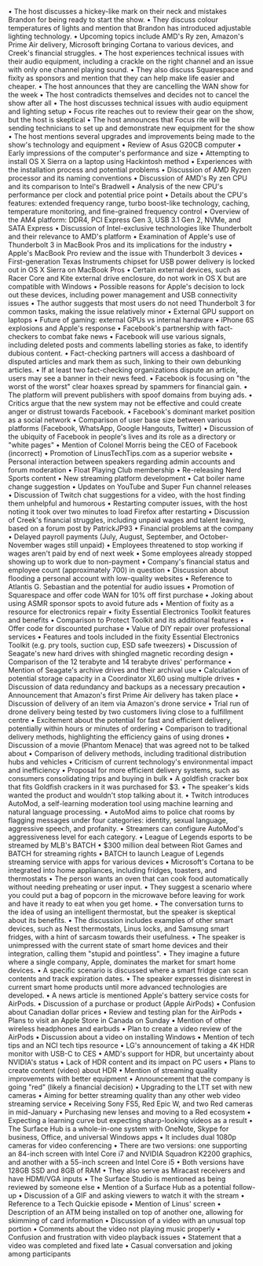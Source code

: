 • The host discusses a hickey-like mark on their neck and mistakes Brandon for being ready to start the show.
• They discuss colour temperatures of lights and mention that Brandon has introduced adjustable lighting technology.
• Upcoming topics include AMD's Ry zen, Amazon's Prime Air delivery, Microsoft bringing Cortana to various devices, and Creek's financial struggles.
• The host experiences technical issues with their audio equipment, including a crackle on the right channel and an issue with only one channel playing sound.
• They also discuss Squarespace and fixity as sponsors and mention that they can help make life easier and cheaper.
• The host announces that they are cancelling the WAN show for the week
• The host contradicts themselves and decides not to cancel the show after all
• The host discusses technical issues with audio equipment and lighting setup
• Focus rite reaches out to review their gear on the show, but the host is skeptical
• The host announces that Focus rite will be sending technicians to set up and demonstrate new equipment for the show
• The host mentions several upgrades and improvements being made to the show's technology and equipment
• Review of Asus G20CB computer
• Early impressions of the computer's performance and size
• Attempting to install OS X Sierra on a laptop using Hackintosh method
• Experiences with the installation process and potential problems
• Discussion of AMD Ryzen processor and its naming conventions
• Discussion of AMD's Ry zen CPU and its comparison to Intel's Bradwell
• Analysis of the new CPU's performance per clock and potential price point
• Details about the CPU's features: extended frequency range, turbo boost-like technology, caching, temperature monitoring, and fine-grained frequency control
• Overview of the AM4 platform: DDR4, PCI Express Gen 3, USB 3.1 Gen 2, NVMe, and SATA Express
• Discussion of Intel-exclusive technologies like Thunderbolt and their relevance to AMD's platform
• Examination of Apple's use of Thunderbolt 3 in MacBook Pros and its implications for the industry
• Apple's MacBook Pro review and the issue with Thunderbolt 3 devices
• First-generation Texas Instruments chipset for USB power delivery is locked out in OS X Sierra on MacBook Pros
• Certain external devices, such as Racer Core and Kite external drive enclosure, do not work in OS X but are compatible with Windows
• Possible reasons for Apple's decision to lock out these devices, including power management and USB connectivity issues
• The author suggests that most users do not need Thunderbolt 3 for common tasks, making the issue relatively minor
• External GPU support on laptops
• Future of gaming: external GPUs vs internal hardware
• iPhone 6S explosions and Apple's response
• Facebook's partnership with fact-checkers to combat fake news
• Facebook will use various signals, including deleted posts and comments labelling stories as fake, to identify dubious content.
• Fact-checking partners will access a dashboard of disputed articles and mark them as such, linking to their own debunking articles.
• If at least two fact-checking organizations dispute an article, users may see a banner in their news feed.
• Facebook is focusing on "the worst of the worst" clear hoaxes spread by spammers for financial gain.
• The platform will prevent publishers with spoof domains from buying ads.
• Critics argue that the new system may not be effective and could create anger or distrust towards Facebook.
• Facebook's dominant market position as a social network
• Comparison of user base size between various platforms (Facebook, WhatsApp, Google Hangouts, Twitter)
• Discussion of the ubiquity of Facebook in people's lives and its role as a directory or "white pages"
• Mention of Colonel Morris being the CEO of Facebook (incorrect)
• Promotion of LinusTechTips.com as a superior website
• Personal interaction between speakers regarding admin accounts and forum moderation
• Float Playing Club membership
• Re-releasing Nerd Sports content
• New streaming platform development
• Cat boiler name change suggestion
• Updates on YouTube and Super Fun channel releases
• Discussion of Twitch chat suggestions for a video, with the host finding them unhelpful and humorous
• Restarting computer issues, with the host noting it took over two minutes to load Firefox after restarting
• Discussion of Creek's financial struggles, including unpaid wages and talent leaving, based on a forum post by PatrickJP93
• Financial problems at the company
• Delayed payroll payments (July, August, September, and October-November wages still unpaid)
• Employees threatened to stop working if wages aren't paid by end of next week
• Some employees already stopped showing up to work due to non-payment
• Company's financial status and employee count (approximately 700) in question
• Discussion about flooding a personal account with low-quality websites
• Reference to Atlantis G. Sebastian and the potential for audio issues
• Promotion of Squarespace and offer code WAN for 10% off first purchase
• Joking about using ASMR sponsor spots to avoid future ads
• Mention of fixity as a resource for electronics repair
• fixity Essential Electronics Toolkit features and benefits
• Comparison to Protect Toolkit and its additional features
• Offer code for discounted purchase
• Value of DIY repair over professional services
• Features and tools included in the fixity Essential Electronics Toolkit (e.g. pry tools, suction cup, ESD safe tweezers)
• Discussion of Seagate's new hard drives with shingled magnetic recording design
• Comparison of the 12 terabyte and 14 terabyte drives' performance
• Mention of Seagate's archive drives and their archival use
• Calculation of potential storage capacity in a Coordinator XL60 using multiple drives
• Discussion of data redundancy and backups as a necessary precaution
• Announcement that Amazon's first Prime Air delivery has taken place
• Discussion of delivery of an item via Amazon's drone service
• Trial run of drone delivery being tested by two customers living close to a fulfillment centre
• Excitement about the potential for fast and efficient delivery, potentially within hours or minutes of ordering
• Comparison to traditional delivery methods, highlighting the efficiency gains of using drones
• Discussion of a movie (Phantom Menace) that was agreed not to be talked about
• Comparison of delivery methods, including traditional distribution hubs and vehicles
• Criticism of current technology's environmental impact and inefficiency
• Proposal for more efficient delivery systems, such as consumers consolidating trips and buying in bulk
• A goldfish cracker box that fits Goldfish crackers in it was purchased for $3.
• The speaker's kids wanted the product and wouldn't stop talking about it.
• Twitch introduces AutoMod, a self-learning moderation tool using machine learning and natural language processing.
• AutoMod aims to police chat rooms by flagging messages under four categories: identity, sexual language, aggressive speech, and profanity.
• Streamers can configure AutoMod's aggressiveness level for each category.
• League of Legends esports to be streamed by MLB's BATCH
• $300 million deal between Riot Games and BATCH for streaming rights
• BATCH to launch League of Legends streaming service with apps for various devices
• Microsoft's Cortana to be integrated into home appliances, including fridges, toasters, and thermostats
• The person wants an oven that can cook food automatically without needing preheating or user input.
• They suggest a scenario where you could put a bag of popcorn in the microwave before leaving for work and have it ready to eat when you get home.
• The conversation turns to the idea of using an intelligent thermostat, but the speaker is skeptical about its benefits.
• The discussion includes examples of other smart devices, such as Nest thermostats, Linus locks, and Samsung smart fridges, with a hint of sarcasm towards their usefulness.
• The speaker is unimpressed with the current state of smart home devices and their integration, calling them "stupid and pointless".
• They imagine a future where a single company, Apple, dominates the market for smart home devices.
• A specific scenario is discussed where a smart fridge can scan contents and track expiration dates.
• The speaker expresses disinterest in current smart home products until more advanced technologies are developed.
• A news article is mentioned Apple's battery service costs for AirPods.
• Discussion of a purchase or product (Apple AirPods)
• Confusion about Canadian dollar prices
• Review and testing plan for the AirPods
• Plans to visit an Apple Store in Canada on Sunday
• Mention of other wireless headphones and earbuds
• Plan to create a video review of the AirPods
• Discussion about a video on installing Windows
• Mention of tech tips and an NCI tech tips resource
• LG's announcement of taking a 4K HDR monitor with USB-C to CES
• AMD's support for HDR, but uncertainty about NVIDIA's status
• Lack of HDR content and its impact on PC users
• Plans to create content (video) about HDR
• Mention of streaming quality improvements with better equipment
• Announcement that the company is going "red" (likely a financial decision)
• Upgrading to the LTT set with new cameras
• Aiming for better streaming quality than any other web video streaming service
• Receiving Sony FS5, Red Epic W, and two Red cameras in mid-January
• Purchasing new lenses and moving to a Red ecosystem
• Expecting a learning curve but expecting sharp-looking videos as a result
• The Surface Hub is a whole-in-one system with OneNote, Skype for business, Office, and universal Windows apps
• It includes dual 1080p cameras for video conferencing
• There are two versions: one supporting an 84-inch screen with Intel Core i7 and NVIDIA Squadron K2200 graphics, and another with a 55-inch screen and Intel Core i5
• Both versions have 128GB SSD and 8GB of RAM
• They also serve as Miracast receivers and have HDMI/VGA inputs
• The Surface Studio is mentioned as being reviewed by someone else
• Mention of a Surface Hub as a potential follow-up
• Discussion of a GIF and asking viewers to watch it with the stream
• Reference to a Tech Quickie episode
• Mention of Linus' screen
• Description of an ATM being installed on top of another one, allowing for skimming of card information
• Discussion of a video with an unusual top portion
• Comments about the video not playing music properly
• Confusion and frustration with video playback issues
• Statement that a video was completed and fixed late
• Casual conversation and joking among participants